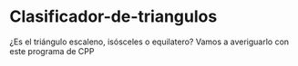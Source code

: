 # Clasificador-de-triangulos
¿Es el triángulo escaleno, isósceles o equilatero? Vamos a averiguarlo con este programa de CPP

